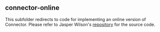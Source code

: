 ## connector-online

This subfolder redirects to code for implementing an online version of Connector. Please refer to Jasper Wilson's [repository](https://github.com/jaspermwilson/Connector) for the source code.
